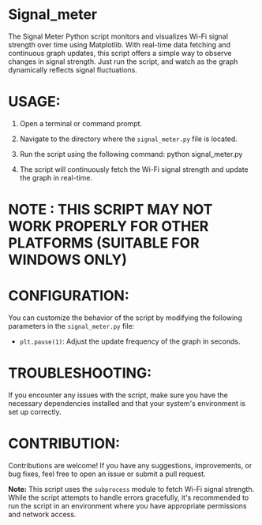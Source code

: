 # Signal_meter
The Signal Meter Python script monitors and visualizes Wi-Fi signal strength over time using Matplotlib. With real-time data fetching and continuous graph updates, this script offers a simple way to observe changes in signal strength. Just run the script, and watch as the graph dynamically reflects signal fluctuations. 

# USAGE:

1. Open a terminal or command prompt.

2. Navigate to the directory where the `signal_meter.py` file is located.

3. Run the script using the following command: python signal_meter.py

4. The script will continuously fetch the Wi-Fi signal strength and update the graph in real-time.


# NOTE : THIS SCRIPT MAY NOT WORK PROPERLY FOR OTHER PLATFORMS (SUITABLE FOR WINDOWS ONLY)


# CONFIGURATION:
You can customize the behavior of the script by modifying the following parameters in the `signal_meter.py` file:

- `plt.pause(1)`: Adjust the update frequency of the graph in seconds.

# TROUBLESHOOTING:
If you encounter any issues with the script, make sure you have the necessary dependencies installed and that your system's environment is set up correctly.

# CONTRIBUTION:
Contributions are welcome! If you have any suggestions, improvements, or bug fixes, feel free to open an issue or submit a pull request.

**Note:** This script uses the `subprocess` module to fetch Wi-Fi signal strength. While the script attempts to handle errors gracefully, it's recommended to run the script in an environment where you have appropriate permissions and network access.


